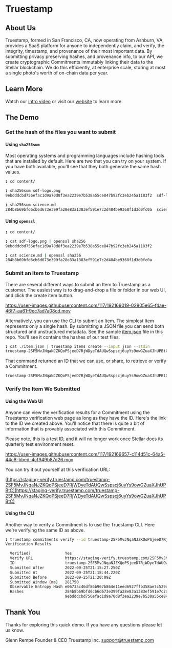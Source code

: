 # Truestamp

## About Us

Truestamp, formed in San Francisco, CA, now operating from Ashburn, VA, provides
a SaaS platform for anyone to independently claim, and verify, the integrity,
timestamp, and provenance of their most important data. By submitting privacy
preserving hashes, and provenance info, to our API, we create cryptographic
Commitments immutably linking their data to the Stellar blockchain. We do this
efficiently, at enterprise scale, storing at most a single photo's worth of
on-chain data per year.

## Learn More

Watch our [intro video](https://scf11.truestamp.com/video) or visit our [website](https://www.truestamp.com) to learn more.

## The Demo

### Get the hash of the files you want to submit

#### Using `sha256sum`

Most operating systems and programming languages include hashing tools that are installed by default. Here are two that you can try on your system. If you have both available, you'll see that they both generate the same hash values.

```sh
❯ cd content/

❯ sha256sum sdf-logo.png
9ebdddcbd756efac1d9a70d8f3ea2239e7b538a55ce847b92fc3eb245a1183f2  sdf-logo.png

❯ sha256sum science.md
284b8b69bfd6cb6d673e399fa28e83a1383ef591e7c2d484be9368f1d3d0fc0a  science.md
```

#### Using `openssl`

```sh
❯ cd content/

❯ cat sdf-logo.png | openssl sha256
9ebdddcbd756efac1d9a70d8f3ea2239e7b538a55ce847b92fc3eb245a1183f2

❯ cat science.md | openssl sha256
284b8b69bfd6cb6d673e399fa28e83a1383ef591e7c2d484be9368f1d3d0fc0a
```

### Submit an Item to Truestamp

There are several different ways to submit an Item to Truestamp as a customer. The easiest way is to drag-and-drop a file or folder in our web UI, and click the create item button.

https://user-images.githubusercontent.com/117/192169019-02905e65-f4ae-46f7-aa61-9ec7ad7a08cd.mov

Alternatively, you can use the CLI to submit an Item. The simplest Item represents only a single hash. By submitting a JSON file you can send both structured and unstructured metadata. See the sample [item.json](item.json) file in this repo. You'll see it contains the hashes of our test files.

```sh
❯ cat ./item.json | truestamp items create --input json --stdin
truestamp-2SF5MvJNqaNJZKQoPSjeeD7RjWDyeTdAUQwSspscj6uyYs9owGZuaXJhUPBtC
```

That command returned an ID that we can use, or share, to retrieve or verify a Commitment.

```txt
truestamp-2SF5MvJNqaNJZKQoPSjeeD7RjWDyeTdAUQwSspscj6uyYs9owGZuaXJhUPBtC
```

### Verify the Item We Submitted

#### Using the Web UI

Anyone can view the verification results for a Commitment using the Truestamp verification web page as long as they have the ID. Here's the link to the ID we created above. You'll notice that there is quite a bit of information that is provably associated with this Commitment.

Please note, this is a test ID, and it will no longer work once Stellar does its quarterly test environment reset.

https://user-images.githubusercontent.com/117/192169657-c114d51c-64a5-44c8-bbed-4cf949b87d26.mov

You can try it out yourself at this verification URL:

[https://staging-verify.truestamp.com/truestamp-2SF5MvJNqaNJZKQoPSjeeD7RjWDyeTdAUQwSspscj6uyYs9owGZuaXJhUPBtC](https://staging-verify.truestamp.com/truestamp-2SF5MvJNqaNJZKQoPSjeeD7RjWDyeTdAUQwSspscj6uyYs9owGZuaXJhUPBtC)

#### Using the CLI

Another way to verify a Commitment is to use the Truestamp CLI. Here we're verifying the same ID as above.

```sh
❯ truestamp commitments verify --id truestamp-2SF5MvJNqaNJZKQoPSjeeD7RjWDyeTdAUQwSspscj6uyYs9owGZuaXJhUPBtC
Verification Results

  Verified?               Yes
  Verify URL              https://staging-verify.truestamp.com/2SF5MvJNqaNJZKQoPSjeeD7RjWDyeTdAUQwSspscj6uyYs9owGZuaXJhUPBtC
  ID                      truestamp-2SF5MvJNqaNJZKQoPSjeeD7RjWDyeTdAUQwSspscj6uyYs9owGZuaXJhUPBtC
  Submitted After         2022-09-25T21:15:27.250Z
  Submitted At            2022-09-25T21:18:44.220Z
  Submitted Before        2022-09-25T21:20:09Z
  Submitted Window (ms)   281750
  Observable Entropy Hash e0673ac46df86b967b864e11eed6927ffb358ae7c529d9a2d0e34eaf87cf29bc
  Hashes                  284b8b69bfd6cb6d673e399fa28e83a1383ef591e7c2d484be9368f1d3d0fc0a [sha-256]
                          9ebdddcbd756efac1d9a70d8f3ea2239e7b538a55ce847b92fc3eb245a1183f2 [sha-256]
```

## Thank You

Thanks for exploring this quick demo. If you have any questions please let us know.

Glenn Rempe
Founder & CEO
Truestamp Inc.
support@truestamp.com
